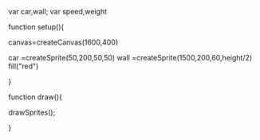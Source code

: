 var car,wall;
var speed,weight






function  setup(){
   
 canvas=createCanvas(1600,400)

car =createSprite(50,200,50,50)
wall =createSprite(1500,200,60,height/2)
fill("red")

}



function draw(){




drawSprites();

}